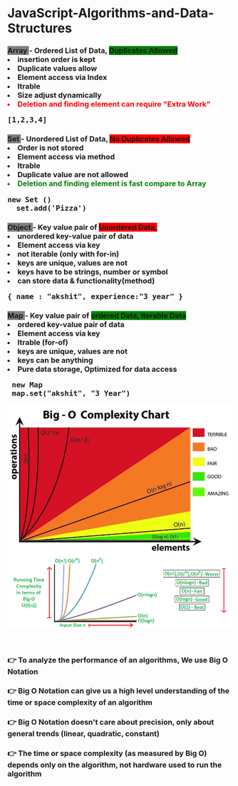 # JavaScript-Algorithms-and-Data-Structures

<h3><span style="background-color:grey"> Array </span> - Ordered List of Data, <span style="background-color:green"> Duplicates Allowed </span>
<li>  insertion order is kept </li>
<li>  Duplicate values allow </li>
<li>  Element access via Index </li>
<li>  Itrable </li>
<li>  Size adjust dynamically </li>
<li style="color:red">  Deletion and finding element can require "Extra Work" </li>
<pre>[1,2,3,4]</pre> </h3>
<h3><span style="background-color:grey"> Set </span> - Unordered List of Data, <span style="background-color:red"> No Duplicates Allowed </span>
<li>  Order is not stored </li>
<li>  Element access via method </li>
<li>  Itrable </li>
<li>  Duplicate value are not allowed</li>
<li style="color:green">  Deletion and finding element is fast compare to Array</li>
<pre>new Set () <br>  set.add('Pizza')</pre> </h3>
<h3><span style="background-color:grey"> Object </span> - Key value pair of  <span style="background-color:red"> Unordered Data,</span>
<li>  unordered key-value pair of data</li>
<li>  Element access via key</li>
<li>  not iterable (only with for-in)</li>
<li>  keys are unique, values are not</li>
<li>  keys have to be strings, number or symbol</li>
<li>  can store data & functionality(method) </li>
<pre>{ name : "akshit", experience:"3 year" }</pre> </h3>
<h3><span style="background-color:grey"> Map </span> - Key value pair of  <span style="background-color:green"> ordered Data, iterable Data</span>
<li>  ordered key-value pair of data</li>
<li>  Element access via key</li>
<li>  Itrable (for-of)</li>
<li>  keys are unique, values are not</li>
<li>  keys can be anything</li>
<li>  Pure data storage, Optimized for data access</li>
<pre> new Map <br> map.set("akshit", "3 Year")</pre> </h3>

<img src="./bigocomplexitychart.jpg" />
<img src="./bigonotation.png" />
<br>
<br>
<br>
<h3> 👉 To analyze the performance of an algorithms, We use Big O Notation </h3>
<h3> 👉 Big O Notation  can give us a high level understanding of the time or space complexity of an algorithm </h3>
<h3> 👉 Big O Notation doesn't care about precision, only about general trends (linear, quadratic, constant)</h3>
<h3> 👉 The time or space complexity (as measured by Big O) depends only on the algorithm, not hardware used to run the algorithm</h3>
